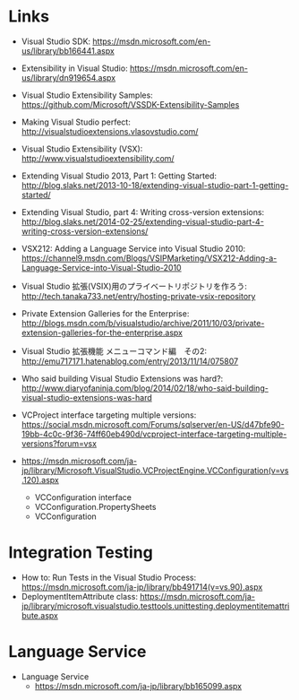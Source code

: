 # Links
* Visual Studio SDK: https://msdn.microsoft.com/en-us/library/bb166441.aspx
* Extensibility in Visual Studio: https://msdn.microsoft.com/en-us/library/dn919654.aspx
* Visual Studio Extensibility Samples: https://github.com/Microsoft/VSSDK-Extensibility-Samples
* Making Visual Studio perfect: http://visualstudioextensions.vlasovstudio.com/
* Visual Studio Extensibility (VSX): http://www.visualstudioextensibility.com/
* Extending Visual Studio 2013, Part 1: Getting Started: http://blog.slaks.net/2013-10-18/extending-visual-studio-part-1-getting-started/
* Extending Visual Studio, part 4: Writing cross-version extensions: http://blog.slaks.net/2014-02-25/extending-visual-studio-part-4-writing-cross-version-extensions/
* VSX212: Adding a Language Service into Visual Studio 2010: https://channel9.msdn.com/Blogs/VSIPMarketing/VSX212-Adding-a-Language-Service-into-Visual-Studio-2010
* Visual Studio 拡張(VSIX)用のプライベートリポジトリを作ろう: http://tech.tanaka733.net/entry/hosting-private-vsix-repository
* Private Extension Galleries for the Enterprise: http://blogs.msdn.com/b/visualstudio/archive/2011/10/03/private-extension-galleries-for-the-enterprise.aspx
* Visual Studio 拡張機能 メニューコマンド編　その2: http://emu717171.hatenablog.com/entry/2013/11/14/075807
* Who said building Visual Studio Extensions was hard?: http://www.diaryofaninja.com/blog/2014/02/18/who-said-building-visual-studio-extensions-was-hard
* VCProject interface targeting multiple versions: https://social.msdn.microsoft.com/Forums/sqlserver/en-US/d47bfe90-19bb-4c0c-9f36-74ff60eb490d/vcproject-interface-targeting-multiple-versions?forum=vsx

* https://msdn.microsoft.com/ja-jp/library/Microsoft.VisualStudio.VCProjectEngine.VCConfiguration(v=vs.120).aspx
    * VCConfiguration interface
    * VCConfiguration.PropertySheets
    * VCConfiguration

# Integration Testing
* How to: Run Tests in the Visual Studio Process: https://msdn.microsoft.com/ja-jp/library/bb491714(v=vs.90).aspx
* DeploymentItemAttribute class: https://msdn.microsoft.com/ja-jp/library/microsoft.visualstudio.testtools.unittesting.deploymentitemattribute.aspx

# Language Service

* Language Service
    * https://msdn.microsoft.com/ja-jp/library/bb165099.aspx

